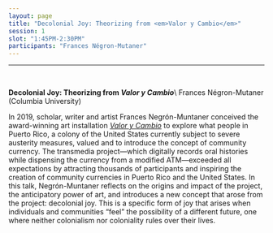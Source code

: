 ```yaml
---
layout: page
title: "Decolonial Joy: Theorizing from <em>Valor y Cambio</em>"
session: 1
slot: "1:45PM-2:30PM"
participants: "Frances Négron-Mutaner"
---
```


---


<br>

**Decolonial Joy: Theorizing from *Valor y Cambio***\\
Frances Négron-Mutaner (Columbia University)

In 2019, scholar, writer and artist Frances Negrón-Muntaner conceived the award-winning art installation *[Valor y Cambio](https://www.valorycambio.org/)* to explore what people in Puerto Rico, a colony of the United States currently subject to severe austerity measures, valued and to introduce the concept of community currency. The transmedia project—which digitally records oral histories while dispensing the currency from a modified ATM—exceeded all expectations by attracting thousands of participants and inspiring the creation of community currencies in Puerto Rico and the United States. In this talk, Negrón-Muntaner reflects on the origins and impact of the project, the anticipatory power of art, and introduces a new concept that arose from the project: decolonial joy. This is a specific form of joy that arises when individuals and communities “feel” the possibility of a different future, one where neither colonialism nor coloniality rules over their lives.